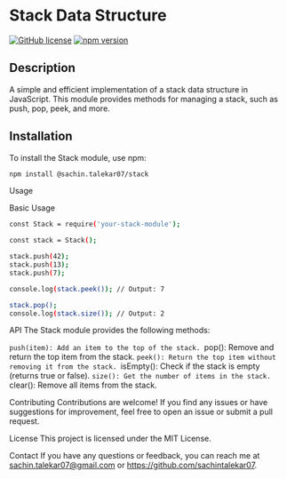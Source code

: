 # Stack Data Structure

[![GitHub license](https://img.shields.io/github/license/yourusername/stack)](https://github.com/yourusername/stack/blob/main/LICENSE)
[![npm version](https://img.shields.io/npm/v/your-stack-module.svg)](https://www.npmjs.com/package/your-stack-module)

## Description

A simple and efficient implementation of a stack data structure in JavaScript. This module provides methods for managing a stack, such as push, pop, peek, and more.

## Installation

To install the Stack module, use npm:

```bash
npm install @sachin.talekar07/stack
```

Usage

Basic Usage

```bash
const Stack = require('your-stack-module');

const stack = Stack();

stack.push(42);
stack.push(13);
stack.push(7);

console.log(stack.peek()); // Output: 7

stack.pop();
console.log(stack.size()); // Output: 2
```

API
The Stack module provides the following methods:

`push(item): Add an item to the top of the stack.
`pop(): Remove and return the top item from the stack.
`peek(): Return the top item without removing it from the stack.
`isEmpty(): Check if the stack is empty (returns true or false).
`size(): Get the number of items in the stack.
`clear(): Remove all items from the stack.

Contributing
Contributions are welcome! If you find any issues or have suggestions for improvement, feel free to open an issue or submit a pull request.

License
This project is licensed under the MIT License.

Contact
If you have any questions or feedback, you can reach me at sachin.talekar07@gmail.com or https://github.com/sachintalekar07.

